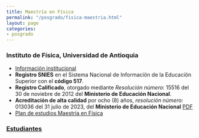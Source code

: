 ```yaml
---
title: Maestría en Física
permalink: "/posgrado/fisica-maestria.html"
layout: page
categories:
- posgrado
---
```


### Instituto de Física, Universidad de Antioquia

* [Información institucional](http://www.udea.edu.co/wps/portal/udea/web/inicio/unidades-academicas/ciencias-exactas-naturales/estudiar-facultad/posgrados/maestria-fisica)
* __Registro SNIES__ en el Sistema Nacional de Informaciön de la Educaciön Superior con el __código 517__.
* __Registro Calificado__, otorgado mediante _Resolución número_: 15516 del 30 de noviebre de 2012 del __Ministerio de Educación Nacional__.
* __Acreditación de alta calidad__ por ocho (8) años, _resolución número_: 013036 del 31 julio de 2023, del __Ministerio de Educación Nacional__ [PDF](https://drive.google.com/file/d/1kFSE8BEOwJwRlPhXHpL4q3u_xBIapMgY/view?usp=sharing)
* [Plan de estudios Maestría en Física](https://drive.google.com/file/d/1C-9ORVKvZO88jRTOgiZJZPxQo53-eNKi/view?usp=sharing)

<!-- in repository: _pages/files/estudiantes_maestria.md-->

### [Estudiantes](/files/estudiantes-maestria)
